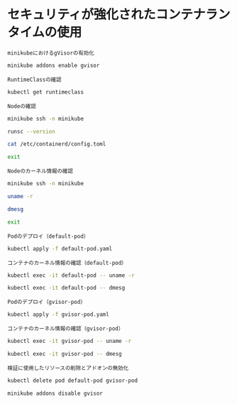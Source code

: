# セキュリティが強化されたコンテナランタイムの使用

`minikubeにおけるgVisorの有効化`
```bash
minikube addons enable gvisor
```

`RuntimeClassの確認`
```bash
kubectl get runtimeclass
```

`Nodeの確認`
```bash
minikube ssh -n minikube

runsc --version

cat /etc/containerd/config.toml

exit
```

`Nodeのカーネル情報の確認`
```bash
minikube ssh -n minikube

uname -r

dmesg

exit
```

`Podのデプロイ（default-pod）`
```bash
kubectl apply -f default-pod.yaml
```

`コンテナのカーネル情報の確認（default-pod）`
```bash
kubectl exec -it default-pod -- uname -r

kubectl exec -it default-pod -- dmesg
```

`Podのデプロイ（gvisor-pod）`
```bash
kubectl apply -f gvisor-pod.yaml
```

`コンテナのカーネル情報の確認（gvisor-pod）`
```bash
kubectl exec -it gvisor-pod -- uname -r

kubectl exec -it gvisor-pod -- dmesg
```

`検証に使用したリソースの削除とアドオンの無効化`
```bash
kubectl delete pod default-pod gvisor-pod

minikube addons disable gvisor
```